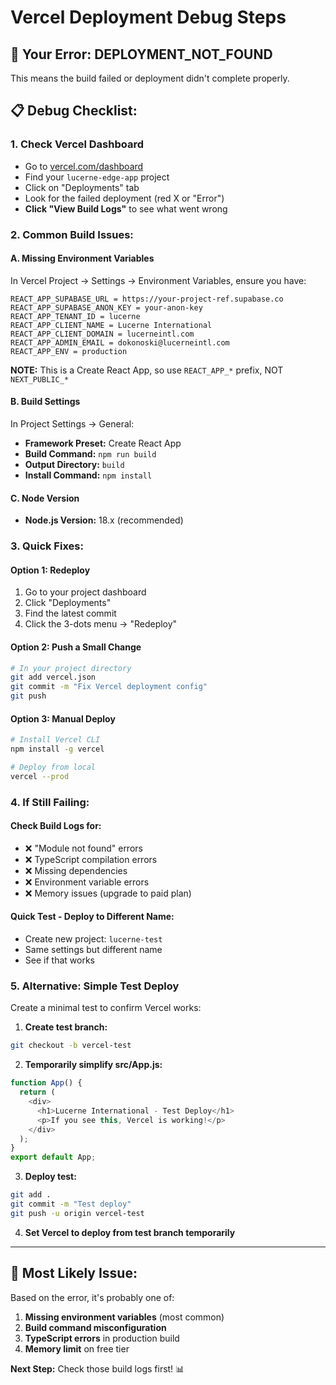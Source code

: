 # Vercel Deployment Debug Steps

## 🚨 Your Error: DEPLOYMENT_NOT_FOUND

This means the build failed or deployment didn't complete properly.

## 📋 Debug Checklist:

### 1. Check Vercel Dashboard
- Go to [vercel.com/dashboard](https://vercel.com/dashboard)
- Find your `lucerne-edge-app` project
- Click on "Deployments" tab
- Look for the failed deployment (red X or "Error")
- **Click "View Build Logs"** to see what went wrong

### 2. Common Build Issues:

#### A. Missing Environment Variables
In Vercel Project → Settings → Environment Variables, ensure you have:
```
REACT_APP_SUPABASE_URL = https://your-project-ref.supabase.co
REACT_APP_SUPABASE_ANON_KEY = your-anon-key
REACT_APP_TENANT_ID = lucerne
REACT_APP_CLIENT_NAME = Lucerne International
REACT_APP_CLIENT_DOMAIN = lucerneintl.com
REACT_APP_ADMIN_EMAIL = dokonoski@lucerneintl.com
REACT_APP_ENV = production
```

**NOTE:** This is a Create React App, so use `REACT_APP_*` prefix, NOT `NEXT_PUBLIC_*`

#### B. Build Settings
In Project Settings → General:
- **Framework Preset:** Create React App
- **Build Command:** `npm run build`
- **Output Directory:** `build`
- **Install Command:** `npm install`

#### C. Node Version
- **Node.js Version:** 18.x (recommended)

### 3. Quick Fixes:

#### Option 1: Redeploy
1. Go to your project dashboard
2. Click "Deployments"
3. Find the latest commit
4. Click the 3-dots menu → "Redeploy"

#### Option 2: Push a Small Change
```bash
# In your project directory
git add vercel.json
git commit -m "Fix Vercel deployment config"
git push
```

#### Option 3: Manual Deploy
```bash
# Install Vercel CLI
npm install -g vercel

# Deploy from local
vercel --prod
```

### 4. If Still Failing:

#### Check Build Logs for:
- ❌ "Module not found" errors
- ❌ TypeScript compilation errors  
- ❌ Missing dependencies
- ❌ Environment variable errors
- ❌ Memory issues (upgrade to paid plan)

#### Quick Test - Deploy to Different Name:
- Create new project: `lucerne-test`
- Same settings but different name
- See if that works

### 5. Alternative: Simple Test Deploy

Create a minimal test to confirm Vercel works:

1. **Create test branch:**
```bash
git checkout -b vercel-test
```

2. **Temporarily simplify src/App.js:**
```javascript
function App() {
  return (
    <div>
      <h1>Lucerne International - Test Deploy</h1>
      <p>If you see this, Vercel is working!</p>
    </div>
  );
}
export default App;
```

3. **Deploy test:**
```bash
git add .
git commit -m "Test deploy"
git push -u origin vercel-test
```

4. **Set Vercel to deploy from test branch temporarily**

---

## 🎯 Most Likely Issue:

Based on the error, it's probably one of:
1. **Missing environment variables** (most common)
2. **Build command misconfiguration**
3. **TypeScript errors** in production build
4. **Memory limit** on free tier

**Next Step:** Check those build logs first! 📊